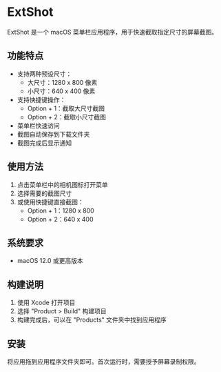 # ExtShot

ExtShot 是一个 macOS 菜单栏应用程序，用于快速截取指定尺寸的屏幕截图。

## 功能特点

- 支持两种预设尺寸：
  - 大尺寸：1280 x 800 像素
  - 小尺寸：640 x 400 像素
- 支持快捷键操作：
  - Option + 1：截取大尺寸截图
  - Option + 2：截取小尺寸截图
- 菜单栏快速访问
- 截图自动保存到下载文件夹
- 截图完成后显示通知

## 使用方法

1. 点击菜单栏中的相机图标打开菜单
2. 选择需要的截图尺寸
3. 或使用快捷键直接截图：
   - Option + 1：1280 x 800
   - Option + 2：640 x 400

## 系统要求

- macOS 12.0 或更高版本

## 构建说明

1. 使用 Xcode 打开项目
2. 选择 "Product > Build" 构建项目
3. 构建完成后，可以在 "Products" 文件夹中找到应用程序

## 安装

将应用拖到应用程序文件夹即可。首次运行时，需要授予屏幕录制权限。
